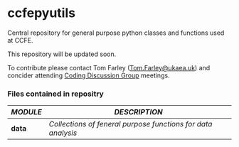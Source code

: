 # ccfepyutils
Central repository for general purpose python classes and functions used at CCFE.

This repository will be updated soon.

To contribute please contact Tom Farley (Tom.Farley@ukaea.uk) and concider 
attending [Coding Discussion Group](https://git.ccfe.ac.uk/tfarley/Coding_Discussion_Group) meetings.

### Files contained in repositry
**_MODULE_**  | **_DESCRIPTION_**  
---|---
**data**		|	*Collections of feneral purpose functions for data analysis* 